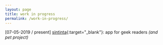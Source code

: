 ```yaml
---
layout: page
title: work in progress
permalink: /work-in-progress/
---
```


[07-05-2019 / present] [sintinta](http://sintinta.com){:target="\_blank"}: app for geek readers _(and pet project)_
